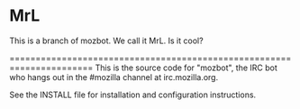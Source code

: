 MrL
===

This is a branch of mozbot. We call it MrL. Is it cool?

======================================================================
This is the source code for "mozbot", the IRC bot who hangs out in the
#mozilla channel at irc.mozilla.org.

See the INSTALL file for installation and configuration instructions.
